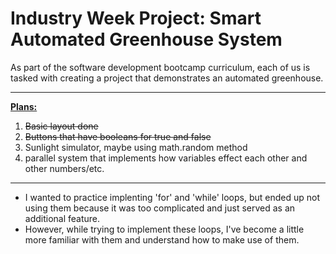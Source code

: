 <h1>Industry Week Project: Smart Automated Greenhouse System</h1>
As part of the software development bootcamp curriculum, each of us is tasked with creating a project that demonstrates an automated greenhouse.
<br>
<hr>
<strong><u>Plans:</u></strong>
<ol>
<li><s>Basic layout done</s></li>
<li><s> Buttons that have booleans for true and false</s></li>
<li>Sunlight simulator, maybe using math.random method</li>
<li>parallel system that implements how variables effect each other and other numbers/etc. </li>
</ol> 
<hr>


- I wanted to practice implenting 'for' and 'while' loops, but ended up not using them because it was too complicated and just served as an additional feature.
- However, while trying to implement these loops, I've become a little more familiar with them and understand how to make use of them.
